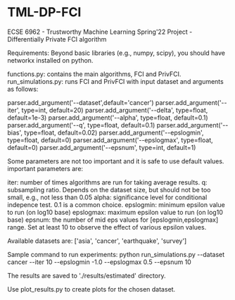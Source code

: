 # TML-DP-FCI
ECSE 6962 - Trustworthy Machine Learning Spring'22 Project - Differentially Private FCI algorithm


Requirements:
Beyond basic libraries (e.g., numpy, scipy), you should have networkx installed on python.

functions.py: contains the main algorithms, FCI and PrivFCI.
run_simulations.py: runs FCI and PrivFCI with input dataset and arguments as follows:

parser.add_argument('--dataset',default='cancer')
parser.add_argument('--iter', type=int, default=20)
parser.add_argument('--delta', type=float, default=1e-3)
parser.add_argument('--alpha', type=float, default=0.1)
parser.add_argument('--q', type=float, default=0.1)
parser.add_argument('--bias', type=float, default=0.02)
parser.add_argument('--epslogmin', type=float, default=0)
parser.add_argument('--epslogmax', type=float, default=0)
parser.add_argument('--epsnum', type=int, default=1)

Some parameters are not too important and it is safe to use default values.
important parameters are:

iter: number of times algorithms are run for taking average results.
q: subsampling ratio. Depends on the dataset size, but should not be too small, e.g., not less than 0.05
alpha: significance level for conditional indepence test. 0.1 is a common choice.
epslogmin: minimum epsilon value to run (on log10 base)
epslogmax: maximum epsilon value to run (on log10 base)
epsnum: the number of mid eps values for [epslogmin,epslogmax] range. Set at least 10 to observe the effect of various epsilon values.

Available datasets are: ['asia', 'cancer', 'earthquake', 'survey']

Sample command to run experiments:
python run_simulations.py --dataset cancer --iter 10 --epslogmin -1.0 --epslogmax 0.5 --epsnum 10


The results are saved to './results/estimated' directory.

Use plot_results.py to create plots for the chosen dataset.

